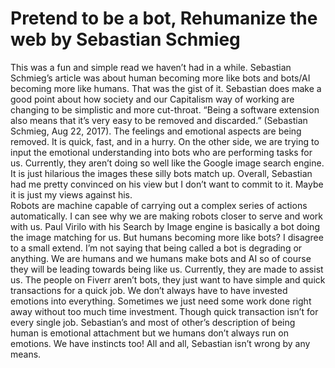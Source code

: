 <h1>Pretend to be a bot, Rehumanize the web by Sebastian Schmieg</h1> <p>
This was a fun and simple read we haven’t had in a while. Sebastian Schmieg’s article was about human becoming more like bots and bots/AI becoming more like humans. That was the gist of it. Sebastian does make a good point about how society and our Capitalism way of working are changing to be simplistic and more cut-throat. “Being a software extension also means that it’s very easy to be removed and discarded.” (Sebastian Schmieg, Aug 22, 2017). The feelings and emotional aspects are being removed. It is quick, fast, and in a hurry. On the other side, we are trying to input the emotional understanding into bots who are performing tasks for us. Currently, they aren’t doing so well like the Google image search engine. It is just hilarious the images these silly bots match up. Overall, Sebastian had me pretty convinced on his view but I don’t want to commit to it. Maybe it is just my views against his. <br>
	Robots are machine capable of carrying out a complex series of actions automatically. I can see why we are making robots closer to serve and work with us. Paul Virilo with his Search by Image engine is basically a bot doing the image matching for us. But humans becoming more like bots? I disagree to a small extend. I’m not saying that being called a bot is degrading or anything. We are humans and we humans make bots and AI so of course they will be leading towards being like us. Currently, they are made to assist us. The people on Fiverr aren’t bots, they just want to have simple and quick transactions for a quick job. We don’t always have to have invested emotions into everything. Sometimes we just need some work done right away without too much time investment. Though quick transaction isn’t for every single job. Sebastian’s and most of other’s description of being human is emotional attachment but we humans don’t always run on emotions. We have instincts too! All and all, Sebastian isn’t wrong by any means. 
</p>
